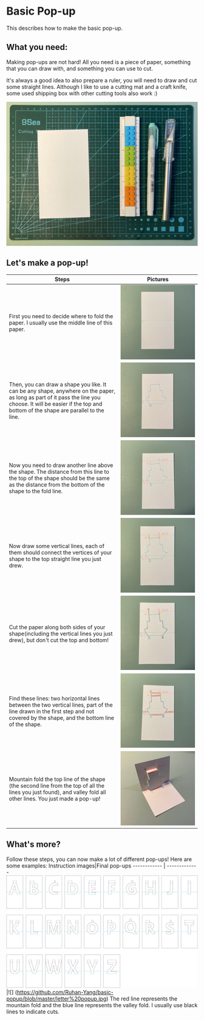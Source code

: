 # Basic Pop-up
This describes how to make the basic pop-up.

## What you need:
Making pop-ups are not hard! All you need is a piece of paper, something that you can draw with, and something you can use to cut. 

It's always a good idea to also prepare a ruler, you will need to draw and cut some straight lines. Although I like to use a cutting mat and a craft knife, some used shipping box with other cutting tools also work :)

![Image of step 0](https://github.com/Ruhan-Yang/basic-popup/blob/master/Steps/Step%200.jpg)

## Let's make a pop-up!
Steps | Pictures
------------ | -------------
First you need to decide where to fold the paper. I usually use the middle line of this paper.| ![step 1 picture](https://github.com/Ruhan-Yang/basic-popup/blob/master/Steps/Step%201.JPG)
Then, you can draw a shape you like. It can be any shape, anywhere on the paper, as long as part of it pass the line you choose. It will be easier if the top and bottom of the shape are parallel to the line.| ![step 2 picture](https://github.com/Ruhan-Yang/basic-popup/blob/master/Steps/Step%202.JPG)
Now you need to draw another line above the shape. The distance from this line to the top of the shape should be the same as the distance from the bottom of the shape to the fold line.| ![step 3 picture](https://github.com/Ruhan-Yang/basic-popup/blob/master/Steps/Step%203.JPG)
Now draw some vertical lines, each of them should connect the vertices of your shape to the top straight line you just drew.| ![step 4 picture](https://github.com/Ruhan-Yang/basic-popup/blob/master/Steps/Step%204.JPG)
Cut the paper along both sides of your shape(including the vertical lines you just drew), but don't cut the top and bottom!| ![step 5 picture](https://github.com/Ruhan-Yang/basic-popup/blob/master/Steps/Step%205.JPG)
Find these lines: two horizontal lines between the two vertical lines, part of the line drawn in the first step and not covered by the shape, and the bottom line of the shape.| ![step 6 picture](https://github.com/Ruhan-Yang/basic-popup/blob/master/Steps/Step%206.JPG)
Mountain fold the top line of the shape (the second line from the top of all the lines you just found), and valley fold all other lines. You just made a pop-up! | ![step 7 picture](https://github.com/Ruhan-Yang/basic-popup/blob/master/Steps/Step%207.JPG)

## What's more?
Follow these steps, you can now make a lot of different pop-ups! Here are some examples:
Instruction images|Final pop-ups
------------ | -------------
![](https://github.com/Ruhan-Yang/basic-popup/blob/master/letter%20popup.png)|![] (https://github.com/Ruhan-Yang/basic-popup/blob/master/letter%20popup.jpg)
The red line represents the mountain fold and the blue line represents the valley fold. I usually use black lines to indicate cuts.
